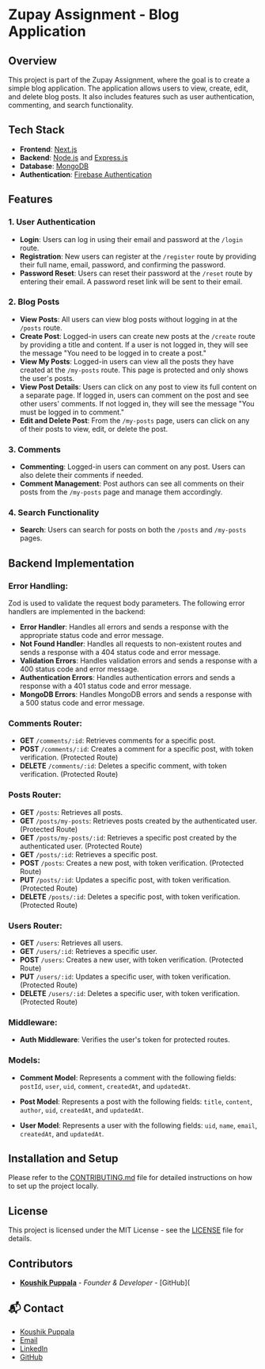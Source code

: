 # Zupay Assignment - Blog Application

## Overview

This project is part of the Zupay Assignment, where the goal is to create a simple blog application. The application allows users to view, create, edit, and delete blog posts. It also includes features such as user authentication, commenting, and search functionality.

## Tech Stack

-   **Frontend**: [Next.js](https://nextjs.org/)
-   **Backend**: [Node.js](https://nodejs.org/) and [Express.js](https://expressjs.com/)
-   **Database**: [MongoDB](https://www.mongodb.com/)
-   **Authentication**: [Firebase Authentication](https://firebase.google.com/products/auth)

## Features

### 1. User Authentication

-   **Login**: Users can log in using their email and password at the `/login` route.
-   **Registration**: New users can register at the `/register` route by providing their full name, email, password, and confirming the password.
-   **Password Reset**: Users can reset their password at the `/reset` route by entering their email. A password reset link will be sent to their email.

### 2. Blog Posts

-   **View Posts**: All users can view blog posts without logging in at the `/posts` route.
-   **Create Post**: Logged-in users can create new posts at the `/create` route by providing a title and content. If a user is not logged in, they will see the message "You need to be logged in to create a post."
-   **View My Posts**: Logged-in users can view all the posts they have created at the `/my-posts` route. This page is protected and only shows the user's posts.
-   **View Post Details**: Users can click on any post to view its full content on a separate page. If logged in, users can comment on the post and see other users' comments. If not logged in, they will see the message "You must be logged in to comment."
-   **Edit and Delete Post**: From the `/my-posts` page, users can click on any of their posts to view, edit, or delete the post.

### 3. Comments

-   **Commenting**: Logged-in users can comment on any post. Users can also delete their comments if needed.
-   **Comment Management**: Post authors can see all comments on their posts from the `/my-posts` page and manage them accordingly.

### 4. Search Functionality

-   **Search**: Users can search for posts on both the `/posts` and `/my-posts` pages.

## Backend Implementation

### Error Handling:

Zod is used to validate the request body parameters. The following error handlers are implemented in the backend:

-   **Error Handler**: Handles all errors and sends a response with the appropriate status code and error message.
-   **Not Found Handler**: Handles all requests to non-existent routes and sends a response with a 404 status code and error message.
-   **Validation Errors**: Handles validation errors and sends a response with a 400 status code and error message.
-   **Authentication Errors**: Handles authentication errors and sends a response with a 401 status code and error message.
-   **MongoDB Errors**: Handles MongoDB errors and sends a response with a 500 status code and error message.

### Comments Router:

-   **GET** `/comments/:id`: Retrieves comments for a specific post.
-   **POST** `/comments/:id`: Creates a comment for a specific post, with token verification. (Protected Route)
-   **DELETE** `/comments/:id`: Deletes a specific comment, with token verification. (Protected Route)

### Posts Router:

-   **GET** `/posts`: Retrieves all posts.
-   **GET** `/posts/my-posts`: Retrieves posts created by the authenticated user. (Protected Route)
-   **GET** `/posts/my-posts/:id`: Retrieves a specific post created by the authenticated user. (Protected Route)
-   **GET** `/posts/:id`: Retrieves a specific post.
-   **POST** `/posts`: Creates a new post, with token verification. (Protected Route)
-   **PUT** `/posts/:id`: Updates a specific post, with token verification. (Protected Route)
-   **DELETE** `/posts/:id`: Deletes a specific post, with token verification. (Protected Route)

### Users Router:

-   **GET** `/users`: Retrieves all users.
-   **GET** `/users/:id`: Retrieves a specific user.
-   **POST** `/users`: Creates a new user, with token verification. (Protected Route)
-   **PUT** `/users/:id`: Updates a specific user, with token verification. (Protected Route)
-   **DELETE** `/users/:id`: Deletes a specific user, with token verification. (Protected Route)

### Middleware:

-   **Auth Middleware**: Verifies the user's token for protected routes.

### Models:

-   **Comment Model**: Represents a comment with the following fields: `postId`, `user`, `uid`, `comment`, `createdAt`, and `updatedAt`.

-   **Post Model**: Represents a post with the following fields: `title`, `content`, `author`, `uid`, `createdAt`, and `updatedAt`.

-   **User Model**: Represents a user with the following fields: `uid`, `name`, `email`, `createdAt`, and `updatedAt`.

## Installation and Setup

Please refer to the [CONTRIBUTING.md](./CONTRIBUTING.md) file for detailed instructions on how to set up the project locally.

## License

This project is licensed under the MIT License - see the [LICENSE](./LICENSE) file for details.

## Contributors

-   **[Koushik Puppala](https://koushikpuppala.com/)** - _Founder & Developer_ - [GitHub](

## 📬 Contact

-   [Koushik Puppala](https://koushikpuppala.com/)
-   [Email](mailto:message@koushikpuppala.com)
-   [LinkedIn](https://www.linkedin.com/in/koushikpuppala/)
-   [GitHub](https://github.com/koushikpuppala)
